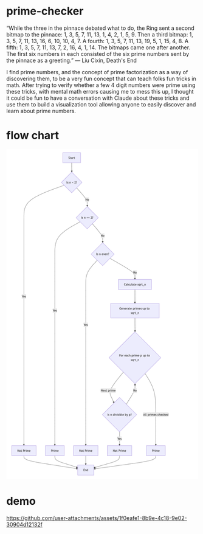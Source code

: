 # prime-checker
“While the three in the pinnace debated what to do, the Ring sent a second bitmap to the pinnace: 1, 3, 5, 7, 11, 13, 1, 4, 2, 1, 5, 9. Then a third bitmap: 1, 3, 5, 7, 11, 13, 16, 6, 10, 10, 4, 7. A fourth: 1, 3, 5, 7, 11, 13, 19, 5, 1, 15, 4, 8. A fifth: 1, 3, 5, 7, 11, 13, 7, 2, 16, 4, 1, 14. The bitmaps came one after another. The first six numbers in each consisted of the six prime numbers sent by the pinnace as a greeting.”
― Liu Cixin, Death's End

I find prime numbers, and the concept of prime factorization as a way of discovering them, to be a very fun concept that can teach folks fun tricks in math. After trying to verify whether a few 4 digit numbers were prime using these tricks, with mental math errors causing me to mess this up, I thought it could be fun to have a conversation with Claude about these tricks and use them to build a visualization tool allowing anyone to easily discover and learn about prime numbers.

# flow chart
![alt text](https://github.com/fhenrywells/prime-checker/blob/main/mermaid%20diagram.png)

# demo
https://github.com/user-attachments/assets/1f0eafe1-8b9e-4c18-9e02-30904d12132f


